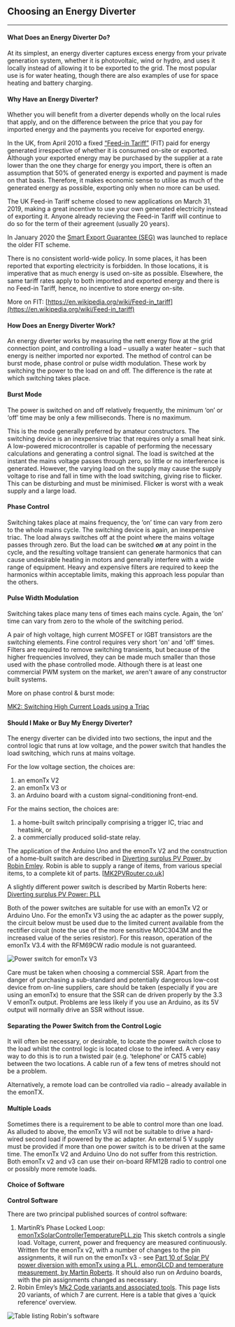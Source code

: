 ## Choosing an Energy Diverter

***

#### What Does an Energy Diverter Do?

At its simplest, an energy diverter captures excess energy from your private generation system, whether it is photovoltaic, wind or hydro, and uses it locally instead of allowing it to be exported to the grid. The most popular use is for water heating, though there are also examples of use for space heating and battery charging.

#### Why Have an Energy Diverter?

Whether you will benefit from a diverter depends wholly on the local rules that apply, and on the difference between the price that you pay for imported energy and the payments you receive for exported energy.

In the UK, from April 2010 a fixed [“Feed-in Tariff”](https://www.ofgem.gov.uk/environmental-and-social-schemes/feed-tariffs-fit) (FIT) paid for energy generated irrespective of whether it is consumed on-site or exported. Although your exported energy may be purchased by the supplier at a rate lower than the one they charge for energy you import, there is often an assumption that 50% of generated energy is exported and payment is made on that basis. Therefore, it makes economic sense to utilise as much of the generated energy as possible, exporting only when no more can be used.

The UK Feed-in Tariff scheme closed to new applications on March 31, 2019, making a great incentive to use your own generated electricity instead of exporting it. Anyone already recieving the Feed-in Tariff will continue to do so for the term of their agreement (usually 20 years).

In January 2020 the [Smart Export Guarantee (SEG)](https://www.ofgem.gov.uk/environmental-and-social-schemes/smart-export-guarantee-seg) was launched to replace the older FIT scheme.

There is no consistent world-wide policy. In some places, it has been reported that exporting electricity is forbidden. In those locations, it is imperative that as much energy is used on-site as possible. Elsewhere, the same tariff rates apply to both imported and exported energy and there is no Feed-in Tariff, hence, no incentive to store energy on-site.

More on FIT: [https://en.wikipedia.org/wiki/Feed-in_tariff](https://en.wikipedia.org/wiki/Feed-in_tariff)

#### How Does an Energy Diverter Work?

An energy diverter works by measuring the nett energy flow at the grid connection point, and controlling a load – usually a water heater – such that energy is neither imported nor exported. The method of control can be burst mode, phase control or pulse width modulation. These work by switching the power to the load on and off. The difference is the rate at which switching takes place.

#### Burst Mode

The power is switched on and off relatively frequently, the minimum ‘on’ or ‘off’ time may be only a few milliseconds. There is no maximum.

This is the mode generally preferred by amateur constructors. The switching device is an inexpensive triac that requires only a small heat sink. A low-powered microcontroller is capable of performing the necessary calculations and generating a control signal. The load is switched at the instant the mains voltage passes through zero, so little or no interference is generated. However, the varying load on the supply may cause the supply voltage to rise and fall in time with the load switching, giving rise to flicker. This can be disturbing and must be minimised. Flicker is worst with a weak supply and a large load.

#### Phase Control

Switching takes place at mains frequency, the ‘on’ time can vary from zero to the whole mains cycle. The switching device is again, an inexpensive triac. The load always switches off at the point where the mains voltage passes through zero. But the load can be switched **_on_** at any point in the cycle, and the resulting voltage transient can generate harmonics that can cause undesirable heating in motors and generally interfere with a wide range of equipment. Heavy and expensive filters are required to keep the harmonics within acceptable limits, making this approach less popular than the others.

#### Pulse Width Modulation

Switching takes place many tens of times each mains cycle. Again, the ‘on’ time can vary from zero to the whole of the switching period.

A pair of high voltage, high current MOSFET or IGBT transistors are the switching elements. Fine control requires very short 'on' and 'off' times. Filters are required to remove switching transients, but because of the higher frequencies involved, they can be made much smaller than those used with the phase controlled mode. Although there is at least one commercial PWM system on the market, _we_ aren't aware of any constructor built systems.

More on phase control & burst mode:

[MK2: Switching High Current Loads using a Triac](../mk2/switchdev)

#### Should I Make or Buy My Energy Diverter?

The energy diverter can be divided into two sections, the input and the control logic that runs at low voltage, and the power switch that handles the load switching, which runs at mains voltage.

For the low voltage section, the choices are:

1.  an emonTx V2
2.  an emonTx V3 or
3.  an Arduino board with a custom signal-conditioning front-end.

For the mains section, the choices are:

1.  a home-built switch principally comprising a trigger IC, triac and heatsink, or
2.  a commercially produced solid-state relay.

The application of the Arduino Uno and the emonTx V2 and the construction of a home-built switch are described in [Diverting surplus PV Power, by Robin Emley](../mk2/index). Robin is able to supply a range of items, from various special items, to a complete kit of parts. [[MK2PVRouter.co.uk](http://MK2PVRouter.co.uk/)]

A slightly different power switch is described by Martin Roberts here: [Diverting surplus PV Power: PLL](../pll/pll)

Both of the power switches are suitable for use with an emonTx V2 or Arduino Uno. For the emonTx V3 using the ac adapter as the power supply, the circuit below must be used due to the limited current available from the rectifier circuit (note the use of the more sensitive MOC3043M and the increased value of the series resistor). For this reason, operation of the emonTx V3.4 with the RFM69CW radio module is not guaranteed.

![Power switch for emonTx V3](files/Switch_V3_electrical.png)

Care must be taken when choosing a commercial SSR. Apart from the danger of purchasing a sub-standard and potentially dangerous low-cost device from on-line suppliers, care should be taken (especially if you are using an emonTx) to ensure that the SSR can de driven properly by the 3.3 V emonTx output. Problems are less likely if you use an Arduino, as its 5V output will normally drive an SSR without issue.

#### Separating the Power Switch from the Control Logic

It will often be necessary, or desirable, to locate the power switch close to the load whilst the control logic is located close to the infeed. A very easy way to do this is to run a twisted pair (e.g. ‘telephone’ or CAT5 cable) between the two locations. A cable run of a few tens of metres should not be a problem.

Alternatively, a remote load can be controlled via radio – already available in the emonTX.

#### Multiple Loads

Sometimes there is a requirement to be able to control more than one load. As alluded to above, the emonTx V3 will not be suitable to drive a hard-wired second load if powered by the ac adapter. An external 5 V supply must be provided if more than one power switch is to be driven at the same time. The emonTx V2 and Arduino Uno do not suffer from this restriction. Both emonTx v2 and v3 can use their on-board RFM12B radio to control one or possibly more remote loads.

#### Choice of Software

**Control Software**

There are two principal published sources of control software:

1.  MartinR’s Phase Locked Loop:<br>[emonTxSolarControllerTemperaturePLL.zip](files/emonTxSolarControllerTemperaturePLL.zip)
    This sketch controls a single load. Voltage, current, power and frequency are measured continuously. Written for the emonTx v2, with a number of changes to the pin assignments, it will run on the emonTx v3 - see [Part 10 of Solar PV power diversion with emonTx using a PLL, emonGLCD and temperature measurement, by Martin Roberts](../pll/derivatives). It should also run on Arduino boards, with the pin assignments changed as necessary.
2.  Robin Emley’s [Mk2 Code variants and associated tools](https://openenergymonitor.org/emon/node/1757). This page lists 20 variants, of which 7 are current. Here is a table that gives a ‘quick reference’ overview.

![Table listing Robin's software](files/robins-variants.png)
